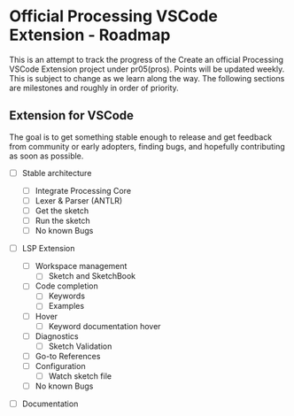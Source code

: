 # Official Processing VSCode Extension - Roadmap

This is an attempt to track the progress of the Create an official Processing VSCode Extension
project under pr05(pros). Points will be updated weekly. This is subject to change as 
we learn along the way.
The following sections are milestones and roughly in order of priority.

## Extension for VSCode

The goal is to get something stable enough to release and get feedback from community or early adopters,
finding bugs, and hopefully contributing as soon
as possible.

- [ ] Stable architecture
  - [ ] Integrate Processing Core
  - [ ] Lexer & Parser (ANTLR)
  - [ ] Get the sketch
  - [ ] Run the sketch
  - [ ] No known Bugs

- [ ] LSP Extension
  - [ ] Workspace management
    - [ ] Sketch and SketchBook
  - [ ] Code completion
    - [ ] Keywords
    - [ ] Examples
  - [ ] Hover
    - [ ] Keyword documentation hover
  - [ ] Diagnostics
    - [ ] Sketch Validation
  - [ ] Go-to References
  - [ ] Configuration
    - [ ] Watch sketch file
  - [ ] No known Bugs

- [ ] Documentation
 



